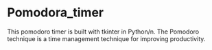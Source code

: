 # Pomodora_timer
This pomodoro timer  is built with tkinter in Python/n.
The Pomodoro technique is a time management technique for improving productivity.
